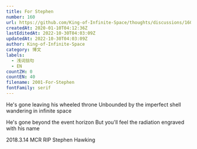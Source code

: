 ```yaml
---
title: For Stephen
number: 160
url: https://github.com/King-of-Infinite-Space/thoughts/discussions/160
createdAt: 2020-01-10T04:12:36Z
lastEditedAt: 2022-10-30T04:03:09Z
updatedAt: 2022-10-30T04:03:09Z
author: King-of-Infinite-Space
category: 博文
labels:
  - 浅词拙句
  - EN
countZH: 0
countEN: 40
filename: 2001-For-Stephen
fontFamily: serif
---
```


He's gone
leaving his wheeled throne
Unbounded by the imperfect shell
wandering in infinite space

He's gone
beyond the event horizon
But you'll feel the radiation
engraved with his name

2018.3.14 MCR
RIP Stephen Hawking
<img src='https://count.lnfinite.space/post/11.svg?plus=1' width='0' height='0' />